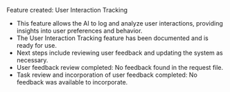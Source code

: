 Feature created: User Interaction Tracking
- This feature allows the AI to log and analyze user interactions, providing insights into user preferences and behavior.
- The User Interaction Tracking feature has been documented and is ready for use.
- Next steps include reviewing user feedback and updating the system as necessary.
- User feedback review completed: No feedback found in the request file.
- Task review and incorporation of user feedback completed: No feedback was available to incorporate.
